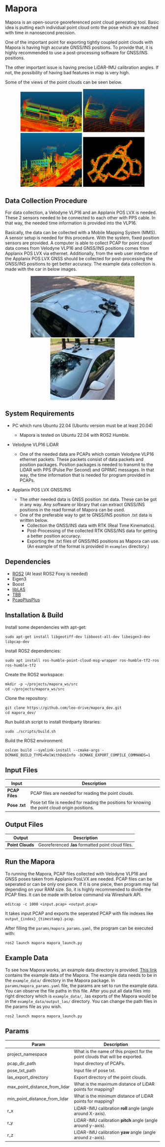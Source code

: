 # Mapora
Mapora is an open-source georeferenced point cloud generating tool.
Basic idea is putting each individual point cloud onto the pose which are matched with time in nanosecond precision.

One of the important point for exporting tightly coupled point clouds with Mapora is having
high accurate GNSS/INS positions. To provide that, it is highly recommended to use a post-processing
software for GNSS/INS positions.

The other important issue is having precise LiDAR-IMU calibration angles. If not, the possibility of
having bad features in map is very high.


Some of the views of the point clouds can be seen below.

<p align='center'>
    <img src="../images/mapora_building.png" alt="mapora_building" width="200"/>
    <img src="../images/mapora_cars.png" alt="mapora_cars" width="200"/>
    <img src="../images/mapora_environment.png" alt="mapora_environment" width="200"/>
    <img src="../images/mapora_map.png" alt="mapora_map" width="200"/>
</p>



## Data Collection Procedure
For data collection, a Velodyne VLP16 and an Applanix POS LVX is needed.
These 2 sensors needed to be connected to each other with PPS cable. In that way,
the needed time information is provided into the VLP16.

Basically, the data can be collected with a Mobile Mapping System (MMS).
A sensor setup is needed for this procedure. With the system, fixed position sensors are provided.
A computer is able to collect PCAP for point cloud data comes from Velodyne VLP16 and GNSS/INS positions
comes from Applanix POS LVX via ethernet. Additionally, from the web user interface of the Applanix POS LVX
GNSS should be collected for post-processing the GNSS/INS positions to get better accuracy.
The example data collection is made with the car in below images.

<p align="center">
  <img src="../images/mapora_setup1.png" alt="mapora_setup1" height="200px"/>
  <img src="../images/mapora_setup2.png" alt="mapora_setup2" height="200px"/>
</p>


## System Requirements
- PC which runs Ubuntu 22.04 (Ubuntu version must be at least 20.04)
    - Mapora is tested on Ubuntu 22.04 with ROS2 Humble.


- Velodyne VLP16 LiDAR
    - One of the needed data are PCAPs which contain Velodyne VLP16 ethernet packets. These packets consist of
      data packets and position packages. Position packages is needed to transmit to the LiDAR with
      PPS (Pulse Per Second) and GPRMC messages. In that way, the time information that is needed
      for program provided in PCAPs.


- Applanix POS LVX GNSS/INS
    - The other needed data is GNSS position .txt data. These can be got in any way. Any software or
      library that can extract GNSS/INS positions in the read format of Mapora can be used.
    - One of the preferable way to get te GNSS/INS position .txt data is written below.
        - Collection the GNSS/INS data with RTK (Real Time Kinematics).
        - Post-Processing of the collected RTK GNSS/INS data for getting a better position accuracy.
        - Exporting the .txt files of GNSS/INS positions as Mapora can use. (An example of the
          format is provided in ```examples``` directory.)

## Dependencies

- [ROS2](https://docs.ros.org/en/humble/Installation.html) (At least ROS2 Foxy is needed)
- Eigen3
- Boost
- [libLAS](https://liblas.org/start.html#installation)
- [TBB](https://github.com/oneapi-src/oneTBB.git)
- [PcapPlusPlus](https://pcapplusplus.github.io/docs/install#build-from-source)

## Installation & Build

Install some dependencies with apt-get:
```
sudo apt-get install libgeotiff-dev libboost-all-dev libeigen3-dev libpcap-dev
```
Install ROS2 dependencies:
```
sudo apt install ros-humble-point-cloud-msg-wrapper ros-humble-tf2-ros ros-humble-tf2
```
Create the ROS2 workspace:
```
mkdir -p ~/projects/mapora_ws/src
cd ~/projects/mapora_ws/src
```
Clone the repository:
```
git clone https://github.com/leo-drive/mapora_dev.git
cd mapora_dev/    
```
Run build.sh script to install thirdparty libraries:
```
sudo ./scripts/build.sh
```

Build the ROS2 environment:
```
colcon build --symlink-install --cmake-args -DCMAKE_BUILD_TYPE=RelWithDebInfo -DCMAKE_EXPORT_COMPILE_COMMANDS=1
```

## Input Files
| Input     | Description |
|-----------| ----------- |
| **PCAP Files**    | PCAP files are needed for reading the point clouds. |
| **Pose .txt** | Pose txt file is needed for reading the positions for knowing the point cloud origin positions. |

## Output Files
| Output               | Description |
|----------------------| ----------- |
| **Point Clouds**     | Georeferenced **.las** formatted point cloud files. |

## Run the Mapora
To running the Mapora, PCAP files collected with Velodyne VLP16 and GNSS poses taken from Applanix PosLVX are needed.
PCAP files can be seperated or can be only one piece. If it is one piece, then program may fail depending on your RAM size.
So, it is highly recommended to divide the PCAP files. It can be made with below command via Wireshark API.

```
editcap -c 1000 <input.pcap> <output.pcap>
```
It takes input PCAP and exports the seperated PCAP with file indexes like ```output_{index}_{timestamp}.pcap```.

After filling the ```params/mapora_params.yaml```, the program can be executed with:
```
ros2 launch mapora mapora_launch.py
```

## Example Data
To see how Mapora works, an example data directory is provided.
[This link](https://drive.google.com/drive/folders/1bSqA4vwVO7HgxHp6Liqg-XA8kDZntslT?usp=drive_link) contains the example data of the Mapora.
The example data needs to be in the ```example_data/``` directory in the Mapora package.
In ```params/mapora_params.yaml``` file, the params are set to run the example data. You can observe the file paths in this file.
After you put all data files into right directory which is ```example_data/```, .las exports of the Mapora would be in
the ```example_data/output_las/``` directory. You can change the path files in the params file as you wish.
```
ros2 launch mapora mapora_launch.py
```


## Params

| Param     | Description                                                                 |
|-----------|-----------------------------------------------------------------------------|
| project_namespace    | What is the name of this project for the point clouds that will be exported. |
| pcap_dir_path | Input directory of PCAPs.                                                   |
| pose_txt_path | Input file of pose txt.                                                     |
| las_export_directory | Export directory of the point clouds.                                       |
| max_point_distance_from_lidar | What is the maximum distance of LiDAR points for mapping?                   |
| min_point_distance_from_lidar | What is the minimum distance of LiDAR points for mapping?                   |
| r_x | LiDAR-IMU calibration **roll** angle (angle around X-axis).                 |
| r_y | LiDAR-IMU calibration **pitch** angle (angle around y-axis).                |
| r_z | LiDAR-IMU calibration **yaw** angle (angle around z-axis).                  |

